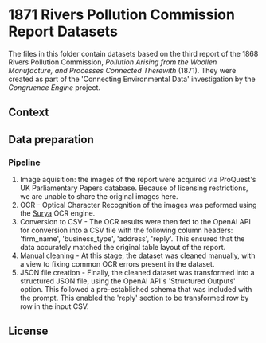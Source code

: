 # **1871 Rivers Pollution Commission Report Datasets**

The files in this folder contain datasets based on the third report of the 1868 Rivers Pollution Commission, *Pollution Arising from the Woollen Manufacture, and Processes Connected Therewith* (1871). They were created as part of the 'Connecting Environmental Data' investigation by the *Congruence Engine* project. 

## Context

## Data preparation

### Pipeline
1. Image aquisition: the images of the report were acquired via ProQuest's UK Parliamentary Papers database. Because of licensing restrictions, we are unable to share the original images here.
2. OCR - Optical Character Recognition of the images was peformed using the [Surya](https://github.com/VikParuchuri/surya) OCR engine.
3. Conversion to CSV - The OCR results were then fed to the OpenAI API for conversion into a CSV file with the following column headers: 'firm_name', 'business_type', 'address', 'reply'. This ensured that the data accurately matched the original table layout of the report. 
4. Manual cleaning - At this stage, the dataset was cleaned manually, with a view to fixing common OCR errors present in the dataset.
5. JSON file creation - Finally, the cleaned dataset was transformed into a structured JSON file, using the OpenAI API's 'Structured Outputs' option. This followed a pre-established schema that was included with the prompt. This enabled the 'reply' section to be transformed row by row in the input CSV.

## License
